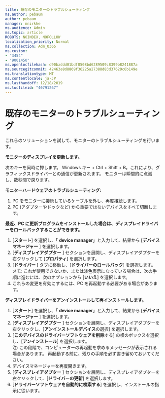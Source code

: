```yaml
---
title: 既存のモニターのトラブルシューティング
ms.author: pebaum
author: pebaum
manager: mnirkhe
ms.audience: Admin
ms.topic: article
ROBOTS: NOINDEX, NOFOLLOW
localization_priority: Normal
ms.collection: Adm_O365
ms.custom:
- "3454"
- "9001450"
ms.openlocfilehash: d90baddd01bdf8508bd6289509c8399b8241887a
ms.sourcegitcommit: 42463e8d8869f36225a27388d83d37629c6b149e
ms.translationtype: MT
ms.contentlocale: ja-JP
ms.lasthandoff: 12/18/2019
ms.locfileid: "40791267"
---
```

# <a name="troubleshoot-an-existing-monitor"></a>既存のモニターのトラブルシューティング

これらのソリューションを試して、モニターのトラブルシューティングを行います。 

**モニターのディスプレイを更新します。**

次のキーを同時に押します。 Windows キー + Ctrl + Shift + B。これにより、グラフィックスドライバーとの通信が更新されます。 モニターは瞬間的に点滅し、数秒間で戻ります。

**モニターハードウェアのトラブルシューティング:**

1. PC をモニターに接続しているケーブルを外し、再度接続します。
2. PC (アダプターやドックなど) から重要ではないデバイスをすべて切断します。

**最近、PC に更新プログラムをインストールした場合は、ディスプレイドライバーをロールバックすることができます。**

1. [**スタート**] を選択し、「 **device manager**」と入力して、結果から [**デバイスマネージャー** ] を選択します。
2. [**ディスプレイアダプター** ] セクションを展開し、ディスプレイアダプターを右クリックして [**プロパティ**] を選択します。
3. [**ドライバー** ] タブに移動し、[**ドライバーのロールバック**] を選択します。 <br>
メモ: これが使用できないか、または淡色表示になっている場合は、次の手順に進むには、次のオプションから [**いいえ**] を選択します。
4. これらの変更を有効にするには、PC を再起動する必要がある場合があります。

**ディスプレイドライバーをアンインストールして再インストールします。**

1. [**スタート**] を選択し、「 **device manager**」と入力して、結果から [**デバイスマネージャー** ] を選択します。
2. [**ディスプレイアダプター** ] セクションを展開し、ディスプレイアダプターを右クリックし、[**アンインストールデバイス**の選択] を選択します。 
3. [**このデバイスのドライバーソフトウェアを削除**する] の横のボックスを選択し、[**アンインストール**] を選択します。<br>
注: この段階で、コンピューターの再起動を求めるメッセージが表示される場合があります。 再起動する前に、残りの手順を必ず書き留めておいてください。
4. デバイスマネージャーを再度開きます。
5. [**ディスプレイアダプター** ] セクションを展開し、ディスプレイアダプターを右クリックして、[**ドライバーの更新**] を選択します。
6. [**ドライバーソフトウェアを自動的に検索する**] を選択し、インストールの指示に従います。